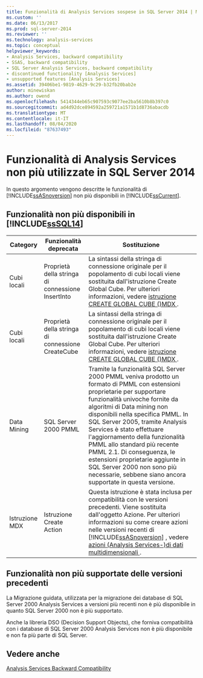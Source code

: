 ```yaml
---
title: Funzionalità di Analysis Services sospese in SQL Server 2014 | Microsoft Docs
ms.custom: ''
ms.date: 06/13/2017
ms.prod: sql-server-2014
ms.reviewer: ''
ms.technology: analysis-services
ms.topic: conceptual
helpviewer_keywords:
- Analysis Services, backward compatibility
- SSAS, backward compatibility
- SQL Server Analysis Services, backward compatibility
- discontinued functionality [Analysis Services]
- unsupported features [Analysis Services]
ms.assetid: 39406be1-9819-4629-9c29-b32fb20bab2e
author: minewiskan
ms.author: owend
ms.openlocfilehash: 5414344eb65c907593c9077ee2ba5610b8b397c0
ms.sourcegitcommit: ad4d92dce894592a259721a1571b1d8736abacdb
ms.translationtype: MT
ms.contentlocale: it-IT
ms.lasthandoff: 08/04/2020
ms.locfileid: "87637493"
---
```

# <a name="discontinued-analysis-services-functionality-in-sql-server-2014"></a>Funzionalità di Analysis Services non più utilizzate in SQL Server 2014
  In questo argomento vengono descritte le funzionalità di [!INCLUDE[ssASnoversion](../includes/ssasnoversion-md.md)] non più disponibili in [!INCLUDE[ssCurrent](../includes/sscurrent-md.md)].  
  
## <a name="discontinued-features-in-sssql14"></a>Funzionalità non più disponibili in [!INCLUDE[ssSQL14](../includes/sssql14-md.md)]  
  
|Category|Funzionalità deprecata|Sostituzione|  
|--------------|------------------------|-----------------|  
|Cubi locali|Proprietà della stringa di connessione InsertInto|La sintassi della stringa di connessione originale per il popolamento di cubi locali viene sostituita dall'istruzione Create Global Cube. Per ulteriori informazioni, vedere [istruzione CREATE GLOBAL CUBE &#40;&#41;MDX ](/sql/mdx/mdx-data-definition-create-global-cube).|  
|Cubi locali|Proprietà della stringa di connessione CreateCube|La sintassi della stringa di connessione originale per il popolamento di cubi locali viene sostituita dall'istruzione Create Global Cube. Per ulteriori informazioni, vedere [istruzione CREATE GLOBAL CUBE &#40;&#41;MDX ](/sql/mdx/mdx-data-definition-create-global-cube).|  
|Data Mining|SQL Server 2000 PMML|Tramite la funzionalità SQL Server 2000 PMML veniva prodotto un formato di PMML con estensioni proprietarie per supportare funzionalità univoche fornite da algoritmi di Data mining non disponibili nella specifica PMML. In SQL Server 2005, tramite Analysis Services è stato effettuare l'aggiornamento della funzionalità PMML allo standard più recente PMML 2.1. Di conseguenza, le estensioni proprietarie aggiunte in SQL Server 2000 non sono più necessarie, sebbene siano ancora supportate in questa versione.|  
|Istruzione MDX|Istruzione Create Action|Questa istruzione è stata inclusa per compatibilità con le versioni precedenti. Viene sostituita dall'oggetto Azione. Per ulteriori informazioni su come creare azioni nelle versioni recenti di [!INCLUDE[ssASnoversion](../includes/ssasnoversion-md.md)] , vedere [azioni &#40;Analysis Services-&#41;di dati multidimensionali ](multidimensional-models/actions-analysis-services-multidimensional-data.md).|  
  
## <a name="discontinued-features-in-previous-releases"></a>Funzionalità non più supportate delle versioni precedenti  
 La Migrazione guidata, utilizzata per la migrazione dei database di SQL Server 2000 Analysis Services a versioni più recenti non è più disponibile in quanto SQL Server 2000 non è più supportato.  
  
 Anche la libreria DSO (Decision Support Objects), che forniva compatibilità con i database di SQL Server 2000 Analysis Services non è più disponibile e non fa più parte di SQL Server.  
  
## <a name="see-also"></a>Vedere anche  
 [Analysis Services Backward Compatibility](analysis-services-backward-compatibility.md)  
  
  

